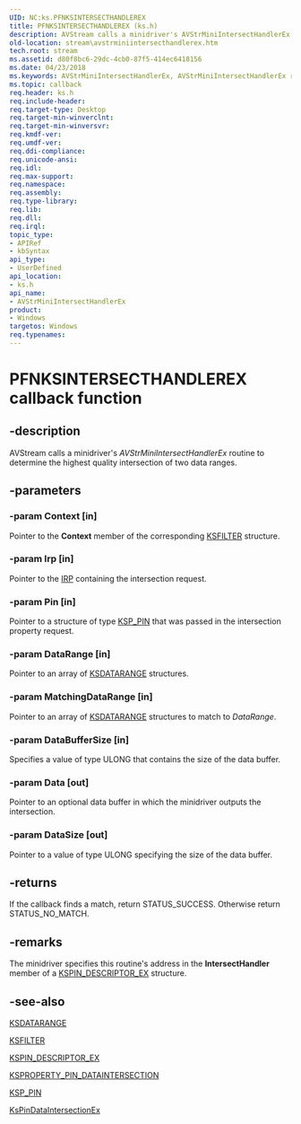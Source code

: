 ```yaml
---
UID: NC:ks.PFNKSINTERSECTHANDLEREX
title: PFNKSINTERSECTHANDLEREX (ks.h)
description: AVStream calls a minidriver's AVStrMiniIntersectHandlerEx routine to determine the highest quality intersection of two data ranges.
old-location: stream\avstrminiintersecthandlerex.htm
tech.root: stream
ms.assetid: d80f8bc6-29dc-4cb0-87f5-414ec6418156
ms.date: 04/23/2018
ms.keywords: AVStrMiniIntersectHandlerEx, AVStrMiniIntersectHandlerEx routine [Streaming Media Devices], PFNKSINTERSECTHANDLEREX, avstclbk_7a9be78c-3ca2-4fe2-961c-37dbd122a4b8.xml, ks/AVStrMiniIntersectHandlerEx, stream.avstrminiintersecthandlerex
ms.topic: callback
req.header: ks.h
req.include-header: 
req.target-type: Desktop
req.target-min-winverclnt: 
req.target-min-winversvr: 
req.kmdf-ver: 
req.umdf-ver: 
req.ddi-compliance: 
req.unicode-ansi: 
req.idl: 
req.max-support: 
req.namespace: 
req.assembly: 
req.type-library: 
req.lib: 
req.dll: 
req.irql: 
topic_type:
- APIRef
- kbSyntax
api_type:
- UserDefined
api_location:
- ks.h
api_name:
- AVStrMiniIntersectHandlerEx
product:
- Windows
targetos: Windows
req.typenames: 
---
```


# PFNKSINTERSECTHANDLEREX callback function


## -description


AVStream calls a minidriver's <i>AVStrMiniIntersectHandlerEx</i> routine to determine the highest quality intersection of two data ranges.


## -parameters




### -param Context [in]

Pointer to the <b>Context</b> member of the corresponding <a href="https://msdn.microsoft.com/library/windows/hardware/ff562522">KSFILTER</a> structure.


### -param Irp [in]

Pointer to the <a href="https://msdn.microsoft.com/library/windows/hardware/ff550694">IRP</a> containing the intersection request.


### -param Pin [in]

Pointer to a structure of type <a href="https://msdn.microsoft.com/library/windows/hardware/ff566722">KSP_PIN</a> that was passed in the intersection property request.


### -param DataRange [in]

Pointer to an array of <a href="https://msdn.microsoft.com/library/windows/hardware/ff561658">KSDATARANGE</a> structures.


### -param MatchingDataRange [in]

Pointer to an array of <a href="https://msdn.microsoft.com/library/windows/hardware/ff561658">KSDATARANGE</a> structures to match to <i>DataRange</i>.


### -param DataBufferSize [in]

Specifies a value of type ULONG that contains the size of the data buffer.


### -param Data [out]

Pointer to an optional data buffer in which the minidriver outputs the intersection.


### -param DataSize [out]

Pointer to a value of type ULONG specifying the size of the data buffer.


## -returns



If the callback finds a match, return STATUS_SUCCESS. Otherwise return STATUS_NO_MATCH.




## -remarks



The minidriver specifies this routine's address in the <b>IntersectHandler</b> member of a <a href="https://msdn.microsoft.com/library/windows/hardware/ff563534">KSPIN_DESCRIPTOR_EX</a> structure.




## -see-also




<a href="https://msdn.microsoft.com/library/windows/hardware/ff561658">KSDATARANGE</a>



<a href="https://msdn.microsoft.com/library/windows/hardware/ff562522">KSFILTER</a>



<a href="https://msdn.microsoft.com/library/windows/hardware/ff563534">KSPIN_DESCRIPTOR_EX</a>



<a href="https://msdn.microsoft.com/library/windows/hardware/ff565198">KSPROPERTY_PIN_DATAINTERSECTION</a>



<a href="https://msdn.microsoft.com/library/windows/hardware/ff566722">KSP_PIN</a>



<a href="https://msdn.microsoft.com/library/windows/hardware/ff563499">KsPinDataIntersectionEx</a>
 

 

